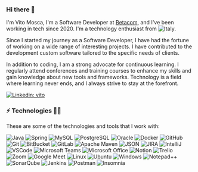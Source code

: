 ### Hi there 👋

I'm Vito Mosca, I'm a Software Developer at [Betacom](https://www.betacom.it/), and I've been working in tech since 2020.  I'm a technology enthusiast from ![Italy](https://raw.githubusercontent.com/stevenrskelton/flag-icon/master/png/16/country-4x3/it.png "Italy").

Since I started my journey as a Software Developer, I have had the fortune of working on a wide range of interesting projects. I have contributed to the development custom software tailored to the specific needs of clients.

In addition to coding, I am a strong advocate for continuous learning. I regularly attend conferences and training courses to enhance my skills and gain knowledge about new tools and frameworks. Technology is a field where learning never ends, and I always strive to stay at the forefront.



[![Linkedin: vito](https://img.shields.io/badge/-Linkedin-blue?style=flat-square&logo=Linkedin&logoColor=white&link=https://www.linkedin.com/in/vitomosca/)](https://www.linkedin.com/in/vitomosca/)




### ⚡ Technologies 🧑‍💻
These are some of the technologies and tools that I work with:

![Java](https://img.shields.io/badge/-Java-007396?style=flat-square&logo=java)
![Spring](https://img.shields.io/badge/-Spring-6DB33F?style=flat-square&logo=spring&logoColor=white)
![MySQL](https://img.shields.io/badge/-MySQL-4479A1?style=flat-square&logo=mysql&logoColor=white)
![PostgreSQL](https://img.shields.io/badge/-PostgreSQL-316192?style=flat-square&logo=postgresql&logoColor=white)
![Oracle](https://img.shields.io/badge/Oracle-F80000?style=flat-square&logo=oracle&logoColor=white)
![Docker](https://img.shields.io/badge/-Docker-2496ED?style=flat-square&logo=docker&logoColor=white)
![GitHub](https://img.shields.io/badge/-GitHub-181717?style=flat-square&logo=github)
![Git](https://img.shields.io/badge/-Git-E44C30?style=flat-square&logo=git&logoColor=white)
![BitBucket](https://img.shields.io/badge/-BitBucket-darkblue?style=flat-square&logo=bitbucket)
![GitLab](https://img.shields.io/badge/GitLab-330F63?style=flat-square&logo=gitlab&logoColor=white)
![Apache Maven](https://img.shields.io/badge/-Apache%20Maven-C71A36?style=flat-square&logo=apachemaven)
![JSON](https://img.shields.io/badge/JSON-5E5C5C?style=flat-square&logo=json&logoColor=white)
![JIRA](https://img.shields.io/badge/-JIRA-0052CC?style=flat-square&logo=jira)
![IntelliJ](https://img.shields.io/badge/-IntelliJ%20IDEA-black?style=flat-square&logo=intellij-idea&logoColor=white)
![VSCode](https://img.shields.io/badge/-VSCode-007ACC?style=flat-square&logo=visual-studio-code&logoColor=white)
![Microsoft Teams](https://img.shields.io/badge/-Teams-6264A7?style=flat-square&logo=microsoft-teams&logoColor=white)
![Microsoft Office](https://img.shields.io/badge/-Microsoft%20Office-D83B01?style=flat-square&logo=microsoft-office&logoColor=white)
![Notion](https://img.shields.io/badge/Notion-FFFFFF?style=flat-square&logo=notion&logoColor=black)
![Trello](https://img.shields.io/badge/Trello-0052CC?style=flat-square&logo=trello&logoColor=white)
![Zoom](https://img.shields.io/badge/-Zoom-2D8CFF?style=flat-square&logo=zoom&logoColor=white)
![Google Meet](https://img.shields.io/badge/Google%20Meet-32A350?style=flat-square&logo=google-meet&logoColor=white)
![Linux](https://img.shields.io/badge/-Linux-FCC624?style=flat-square&logo=linux&logoColor=black)
![Ubuntu](https://img.shields.io/badge/Ubuntu-E95420?style=flat-square&logo=ubuntu&logoColor=white)
![Windows](https://img.shields.io/badge/Windows-0078D6?style=flat-square&logo=windows&logoColor=white)
![Notepad++](https://img.shields.io/badge/-Notepad++-90E59A?style=flat-square&logo=notepad%2B%2B&logoColor=black)
![SonarQube](https://img.shields.io/badge/-SonarQube-e6e6e6?style=flat-square&logo=sonarqube&logoColor=red)
![Jenkins](https://img.shields.io/badge/Jenkins-D24939?style=flat-square&logo=Jenkins&logoColor=white)
![Postman](https://img.shields.io/badge/-Postman-%23FF6600?style=flat-square&logo=postman&logoColor=white)
![Insomnia](https://img.shields.io/badge/-Insomnia-5849be?style=flat-square&logo=insomnia&logoColor=white)

